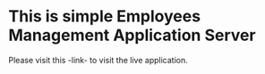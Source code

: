 # This is simple Employees Management Application Server

Please visit this -link- to visit the live application.